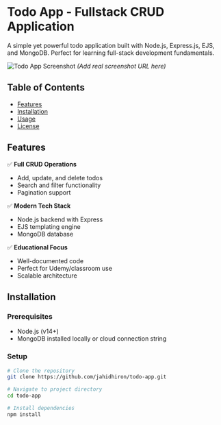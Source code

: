 # Todo App - Fullstack CRUD Application

A simple yet powerful todo application built with Node.js, Express.js, EJS, and MongoDB. Perfect for learning full-stack development fundamentals.

![Todo App Screenshot](https://via.placeholder.com/600x400?text=Todo+App+Screenshot) *(Add real screenshot URL here)*

## Table of Contents
- [Features](#features)
- [Installation](#installation)
- [Usage](#usage)
- [License](#license)

## Features
✅ **Full CRUD Operations**  
- Add, update, and delete todos  
- Search and filter functionality  
- Pagination support  

✅ **Modern Tech Stack**  
- Node.js backend with Express  
- EJS templating engine  
- MongoDB database  

✅ **Educational Focus**  
- Well-documented code  
- Perfect for Udemy/classroom use  
- Scalable architecture  

## Installation

### Prerequisites
- Node.js (v14+)  
- MongoDB installed locally or cloud connection string  

### Setup
```bash
# Clone the repository
git clone https://github.com/jahidhiron/todo-app.git

# Navigate to project directory
cd todo-app

# Install dependencies
npm install
